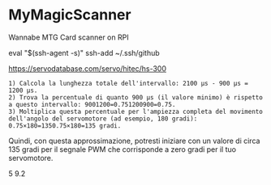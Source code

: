 # MyMagicScanner
Wannabe MTG Card scanner on RPI

eval "$(ssh-agent -s)"
ssh-add ~/.ssh/github


https://servodatabase.com/servo/hitec/hs-300

    1) Calcola la lunghezza totale dell'intervallo: 2100 µs - 900 µs = 1200 µs.
    2) Trova la percentuale di quanto 900 µs (il valore minimo) è rispetto a questo intervallo: 9001200=0.751200900​=0.75.
    3) Moltiplica questa percentuale per l'ampiezza completa del movimento dell'angolo del servomotore (ad esempio, 180 gradi): 0.75×180=1350.75×180=135 gradi.

Quindi, con questa approssimazione, potresti iniziare con un valore di circa 135 gradi per il segnale PWM che corrisponde a zero gradi per il tuo servomotore.

5
9.2
